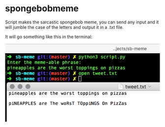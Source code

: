# spongebobmeme

Script makes the sarcastic spongebob meme, you can send any input and it will jumble the case of the letters and output it in a .txt file.
 
It will go something like this in the terminal:

![alt-text](https://github.com/Yatin-Kapur/spongebobmeme/blob/master/example.png)


